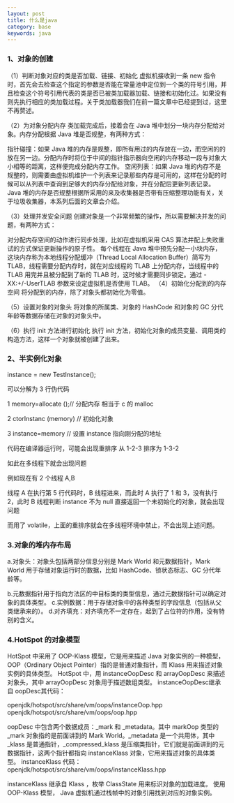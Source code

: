 ```yaml
---
layout: post
title: 什么是java
category: base
keywords: java
---
```


### 1、对象的创建

（1）判断对象对应的类是否加载、链接、初始化 
虚拟机接收到一条 new 指令时，首先会去检查这个指定的参数是否能在常量池中定位到一个类的符号引用，并且检查这个符号引用代表的类是否已被类加载器加载、链接和初始化过。如果没有则先执行相应的类加载过程。关于类加载器我们在前一篇文章中已经提到过，这里不再赘述。

（2）为对象分配内存 
类加载完成后，接着会在 Java 堆中划分一块内存分配给对象。内存分配根据 Java 堆是否规整，有两种方式：

指针碰撞：如果 Java 堆的内存是规整，即所有用过的内存放在一边，而空闲的的放在另一边。分配内存时将位于中间的指针指示器向空闲的内存移动一段与对象大小相等的距离，这样便完成分配内存工作。
空闲列表：如果 Java 堆的内存不是规整的，则需要由虚拟机维护一个列表来记录那些内存是可用的，这样在分配的时候可以从列表中查询到足够大的内存分配给对象，并在分配后更新列表记录。
Java 堆的内存是否规整根据所采用的来及收集器是否带有压缩整理功能有关，关于垃圾收集器，本系列后面的文章会介绍。

（3）处理并发安全问题 
创建对象是一个非常频繁的操作，所以需要解决并发的问题，有两种方式：

对分配内存空间的动作进行同步处理，比如在虚拟机采用 CAS 算法并配上失败重试的方式保证更新操作的原子性。
每个线程在 Java 堆中预先分配一小块内存，这块内存称为本地线程分配缓冲（Thread Local Allocation Buffer）简写为 TLAB，线程需要分配内存时，就在对应线程的 TLAB 上分配内存，当线程中的 TLAB 用完并且被分配到了新的 TLAB 时，这时候才需要同步锁定。通过 - XX:+/-UserTLAB 参数来设定虚拟机是否使用 TLAB。
（4）初始化分配到的内存空间 
将分配到的内存，除了对象头都初始化为零值。

（5）设置对象的对象头 
将对象的所属类、对象的 HashCode 和对象的 GC 分代年龄等数据存储在对象的对象头中。

（6）执行 init 方法进行初始化 
执行 init 方法，初始化对象的成员变量、调用类的构造方法，这样一个对象就被创建了出来。



### 2、半实例化对象

instance = new TestInstance();

可以分解为 3 行伪代码

1 memory=allocate ();// 分配内存 相当于 c 的 malloc

2 ctorInstanc (memory) // 初始化对象

3 instance=memory // 设置 instance 指向刚分配的地址

代码在编译器运行时，可能会出现重排序 从 1-2-3 排序为 1-3-2

如此在多线程下就会出现问题

例如现在有 2 个线程 A,B

线程 A 在执行第 5 行代码时，B 线程进来，而此时 A 执行了 1 和 3，没有执行 2，此时 B 线程判断 instance 不为 null 直接返回一个未初始化的对象，就会出现问题

而用了 volatile，上面的重排序就会在多线程环境中禁止，不会出现上述问题。



### 3.对象的堆内存布局

a.对象头：对象头包括两部分信息分别是 Mark World 和元数据指针，Mark World 用于存储对象运行时的数据，比如 HashCode、锁状态标志、GC 分代年龄等。

b.元数据指针用于指向方法区的中目标类的类型信息，通过元数据指针可以确定对象的具体类型。
c.实例数据：用于存储对象中的各种类型的字段信息（包括从父类继承来的）。
d.对齐填充：对齐填充不一定存在，起到了占位符的作用，没有特别的含义。

### 4.HotSpot 的对象模型

HotSpot 中采用了 OOP-Klass 模型，它是用来描述 Java 对象实例的一种模型，OOP（Ordinary Object Pointer）指的是普通对象指针，而 Klass 用来描述对象实例的具体类型。 
HotSpot 中，用 instanceOopDesc 和 arrayOopDesc 来描述对象头，其中 arrayOopDesc 对象用于描述数组类型。 
instanceOopDesc继承自 oopDesc其代码：

openjdk/hotspot/src/share/vm/oops/instanceOop.hpp
openjdk/hotspot/src/share/vm/oops/oop.hpp

oopDesc 中包含两个数据成员：_mark 和 _metadata。其中 markOop 类型的_mark 对象指的是前面讲到的 Mark World。_metadata 是一个共用体，其中_klass 是普通指针，_compressed_klass 是压缩类指针，它们就是前面讲到的元数据指针，这两个指针都指向 instanceKlass 对象，它用来描述对象的具体类型。 
instanceKlass 代码： 
openjdk/hotspot/src/share/vm/oops/instanceKlass.hpp

instanceKlass 继承自 Klass ，枚举 ClassState 用来标识对象的加载进度。 
使用 OOP-Klass 模型， Java 虚拟机通过栈帧中的对象引用找到对应的对象实例。